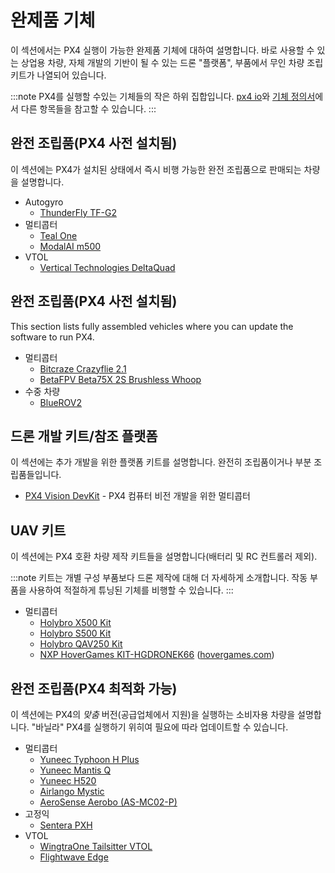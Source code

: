 # 완제품 기체

이 섹션에서는 PX4 실행이 가능한 완제품 기체에 대하여 설명합니다. 바로 사용할 수 있는 상업용 차량, 자체 개발의 기반이 될 수 있는 드론 "플랫폼", 부품에서 무인 차량 조립 키트가 나열되어 있습니다.

:::note PX4를 실행할 수있는 기체들의 작은 하위 집합입니다. [px4 io](https://px4.io/ecosystem/commercial-systems/)와 [기체 정의서](../airframes/airframe_reference.md)에서 다른 항목들을 참고할 수 있습니다.
:::

## 완전 조립품(PX4 사전 설치됨)

이 섹션에는 PX4가 설치된 상태에서 즉시 비행 가능한 완전 조립품으로 판매되는 차량을 설명합니다.

* Autogyro
  * [ThunderFly TF-G2](https://www.thunderfly.cz/tf-g2.html)
* 멀티콥터
  * [Teal One](https://tealdrones.com/teal-one/)
  * [ModalAI m500](https://modalai.com/products/voxl-m500)
* VTOL
  * [Vertical Technologies DeltaQuad](https://px4.io/portfolio/deltaquad-vtol/)

## 완전 조립품(PX4 사전 설치됨)

This section lists fully assembled vehicles where you can update the software to run PX4.

- 멀티콥터
  - [Bitcraze Crazyflie 2.1](../complete_vehicles/crazyflie21.md)
  - [BetaFPV Beta75X 2S Brushless Whoop](../complete_vehicles/betafpv_beta75x.md)
- 수중 차량
  - [BlueROV2](../frames_sub/bluerov2.md)

## 드론 개발 키트/참조 플랫폼

이 섹션에는 추가 개발을 위한 플랫폼 키트를 설명합니다. 완전히 조립품이거나 부분 조립품들입니다.

- [PX4 Vision DevKit](../complete_vehicles/px4_vision_kit.md) - PX4 컴퓨터 비전 개발을 위한 멀티콥터

## UAV 키트

이 섹션에는 PX4 호환 차량 제작 키트들을 설명합니다(배터리 및 RC 컨트롤러 제외).

:::note
키트는 개별 구성 부품보다 드론 제작에 대해 더 자세하게 소개합니다.
작동 부품을 사용하여 적절하게 튜닝된 기체를 비행할 수 있습니다.
:::

* 멀티콥터
  * [Holybro X500 Kit](../frames_multicopter/holybro_x500_pixhawk4.md)
  * [Holybro S500 Kit](../frames_multicopter/holybro_s500_v2_pixhawk4.md)
  * [Holybro QAV250 Kit](../frames_multicopter/holybro_qav250_pixhawk4_mini.md)
  * [NXP HoverGames KIT-HGDRONEK66](https://www.nxp.com/KIT-HGDRONEK66) ([hovergames.com](https://www.hovergames.com/))

## 완전 조립품(PX4 최적화 가능)

이 섹션에는 PX4의 *맞춤* 버전(공급업체에서 지원)을 실행하는 소비자용 차량을 설명합니다. "바닐라" PX4를 실행하기 위히여 필요에 따라 업데이트할 수 있습니다.

* 멀티콥터
  * [Yuneec Typhoon H Plus](https://us.yuneec.com/typhoon-h-plus/)
  * [Yuneec Mantis Q](https://px4.io/portfolio/yuneec-mantis-q/)
  * [Yuneec H520](https://px4.io/portfolio/yuneec-h520-hexacopter/)
  * [Airlango Mystic](http://airlango.com/products/)
  * [AeroSense Aerobo (AS-MC02-P)](https://px4.io/portfolio/aerosense-aerobo/)
* 고정익
  * [Sentera PXH](https://sentera.shop/products/sentera-phx-complete-system)
* VTOL
  * [WingtraOne Tailsitter VTOL](https://px4.io/portfolio/wingtraone-tailsitter-vtol/)
  * [Flightwave Edge](https://px4.io/portfolio/flywave-edge/)
